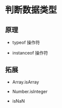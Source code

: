 # 判断数据类型

## 原理

- typeof 操作符

- instanceof 操作符

## 拓展

- Array.isArray

- Number.isInteger

- isNaN